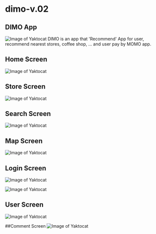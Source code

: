 # dimo-v.02
## DIMO App
![Image of Yaktocat](https://github.com/Stevenblack1717/dimo-v.02/blob/stevenblack/assets/logo/dimo.png)
DIMO is an app that 'Recommend' App for user, recommend nearest stores, coffee shop, ... and user pay by MOMO app.

## Home Screen
![Image of Yaktocat](https://github.com/Stevenblack1717/dimo-v.02/blob/stevenblack/assets/screen/HomeScreen.png)

## Store Screen
![Image of Yaktocat](https://github.com/Stevenblack1717/dimo-v.02/blob/stevenblack/assets/screen/StoreScreen.png)

## Search Screen
![Image of Yaktocat](https://github.com/Stevenblack1717/dimo-v.02/blob/stevenblack/assets/screen/SearchScreen.png)

## Map Screen
![Image of Yaktocat](https://github.com/Stevenblack1717/dimo-v.02/blob/stevenblack/assets/screen/MapScreen.png)

## Login Screen
![Image of Yaktocat](https://github.com/Stevenblack1717/dimo-v.02/blob/stevenblack/assets/screen/LoginScreen.png)

![Image of Yaktocat](https://github.com/Stevenblack1717/dimo-v.02/blob/stevenblack/assets/screen/LoginScreen(!).png)

## User Screen
![Image of Yaktocat](https://github.com/Stevenblack1717/dimo-v.02/blob/stevenblack/assets/screen/UserScreen.png)

##Comment Screen
![Image of Yaktocat](https://github.com/Stevenblack1717/dimo-v.02/blob/stevenblack/assets/screen/CommentScreen.png)
